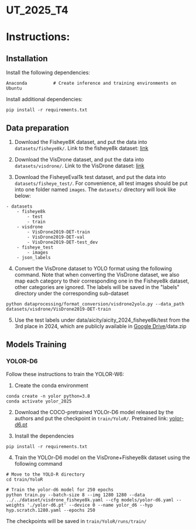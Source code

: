 # UT_2025_T4

# Instructions:

## Installation
Install the following dependencies:
```
Anaconda          # Create inference and training environments on Ubuntu
```
Install additional dependencies:
```
pip install -r requirements.txt
```
## Data preparation
1. Download the Fisheye8K dataset, and put the data into `datasets/fisheye8k/`. Link to the fisheye8k dataset: [link](https://scidm.nchc.org.tw/en/dataset/fisheye8k/resource/f6e7500d-1d6d-48ea-9d38-c4001a17170e/nchcproxy)

2. Download the VisDrone dataset, and put the data into `datasets/visdrone/`. Link to the VisDrone dataset: [link](https://github.com/VisDrone/VisDrone-Dataset?tab=readme-ov-file)

3. Download the FisheyeEval1k test dataset, and put the data into `datasets/fisheye_test/`. For convenience, all test images should be put into one folder named `images`. The `datasets/` directory will look like below:

```
- datasets
    - fisheye8k
        - test
        - train
    - visdrone
        - VisDrone2019-DET-train
        - VisDrone2019-DET-val
        - VisDrone2019-DET-test_dev
    - fisheye_test
        - images
    - json_labels
```

4. Convert the VisDrone dataset to YOLO format using the following command. Note that when converting the VisDrone dataset, we also map each category to their corresponding one in the Fisheye8k dataset, other categories are ignored. The labels will be saved in the "labels" directory under the corresponding sub-dataset

```
python dataprocessing/format_conversion/visdrone2yolo.py --data_path datasets/visdrone/VisDrone2019-DET-train
```
5. Use the test labels under data/aicity/aicity_2024_fisheye8k/test from the 3rd place in 2024, which are publicly available in [Google Drive](https://drive.google.com/file/d/1pj1hWajt2Zh_A7cIQBPyvQg7weXwhaiA/view?usp=sharing)/data.zip

## Models Training

### YOLOR-D6
Follow these instructions to train the YOLOR-W6:
1. Create the conda environment
```
conda create -n yolor python=3.8
conda activate yolor_2025
```

2. Download the COCO-pretrained YOLOr-D6 model released by the authors and put the checkpoint in `train/YoloR/`. Pretrained link: [yolor-d6.pt](https://github.com/WongKinYiu/yolor/releases/download/weights/yolor-d6.pt)

3. Install the dependencies
```
pip install -r requirements.txt
```

4. Train the YOLOr-D6 model on the VisDrone+Fisheye8k dataset using the following command

```
# Move to the YOLO-R directory
cd train/YoloR

# Train the yolor-d6 model for 250 epochs
python train.py --batch-size 8 --img 1280 1280 --data ../../dataset/visdrone_fisheye8k.yaml --cfg models/yolor-d6.yaml --weights './yolor-d6.pt' --device 0 --name yolor_d6 --hyp hyp.scratch.1280.yaml --epochs 250
```
The checkpoints will be saved in `train/YoloR/runs/train/`



